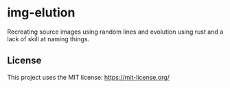 # img-elution
Recreating source images using random lines and evolution using rust and a lack of skill at naming things.


## License
This project uses the MIT license: https://mit-license.org/
